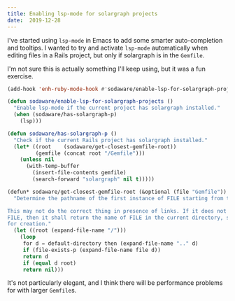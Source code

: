 ```yaml
---
title: Enabling lsp-mode for solargraph projects
date:  2019-12-28
---
```


I've started using `lsp-mode` in Emacs to add some smarter auto-completion and
tooltips. I wanted to try and activate `lsp-mode` automatically when editing
files in a Rails project, but only if solargraph is in the `Gemfile`.

I'm not sure this is actually something I'll keep using, but it was a fun
exercise.

```lisp
(add-hook 'enh-ruby-mode-hook #'sodaware/enable-lsp-for-solargraph-projects)

(defun sodaware/enable-lsp-for-solargraph-projects ()
  "Enable lsp-mode if the current project has solargraph installed."
  (when (sodaware/has-solargraph-p)
    (lsp)))

(defun sodaware/has-solargraph-p ()
  "Check if the current Rails project has solargraph installed."
  (let* ((root    (sodaware/get-closest-gemfile-root))
         (gemfile (concat root "/Gemfile")))
    (unless nil
      (with-temp-buffer
        (insert-file-contents gemfile)
        (search-forward "solargraph" nil t)))))

(defun* sodaware/get-closest-gemfile-root (&optional (file "Gemfile"))
  "Determine the pathname of the first instance of FILE starting from the current directory towards root.

This may not do the correct thing in presence of links. If it does not find
FILE, then it shall return the name of FILE in the current directory, suitable
for creation."
  (let ((root (expand-file-name "/")))
    (loop
     for d = default-directory then (expand-file-name ".." d)
     if (file-exists-p (expand-file-name file d))
     return d
     if (equal d root)
     return nil)))
```

It's not particularly elegant, and I think there will be performance problems
for with larger `Gemfile`s.
